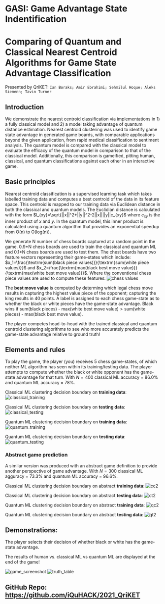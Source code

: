 
# GASI: Game Advantage State Indentification
# Comparing of Quantum and Classical Nearest Centroid Algorithms for Game State Advantage Classification

Presented by QriKET: `Ian Boraks; Amir Ebrahimi; Sehmilul Hoque; Aleks Siemenn; Tavin Turner`

## Introduction

We demonstrate the nearest centroid classification via implementations in 1) a fully classical model and 2) a model taking advantage of quantum distance estimation. Nearest centroid clustering was used to identify game state advantage in generated game boards, with comparable applications beyond the given application, from rapid medical classification to sentiment analysis. The quantum model is compared with the classical model to evaluate the efficacy of the quantum model in comparison to that of the classical model. Additionally, this comparison is gameified, pitting human, classical, and quantum classifications against each other in an interactive game.

## Basic principles

Nearest centroid classification is a supervised learning task which takes labelled training data and computes a best centroid of the data in its feature space. This centroid is mapped to our training data via Euclidean distance in both the classical and quantum models. The Euclidian distance is calculated with the form $l_{xy}=\sqrt{||x||^2+||y||^2-2||x||||y||c_{xy}$ where $c_{xy}$ is the inner product of $x$ and $y$. In the quantum model, this inner product is calculated using a quantum algorithm that provides an exponential speedup from O(n) to O(log(n)).

We generate N number of chess boards captured at a random point in the game. 0.9\*N chess boards are used to train the classical and quantum ML and 0.1\*N chess boards are used to test them. The chest boards have two feature vectors representing their game-states which include: $x_1=\frac{\textrm{sum(black piece values)}}{\textrm{sum(white piece values)}}$ and $x_2=\frac{\textrm{max(black best move value)}}{\textrm{max(white best move value)}}$.  Where the conventional chess piece values are used to compute these features: ![chess values](https://puu.sh/HcaCA/04c3958598.png)

The **best move value** is computed by determing which legal chess move results in capturing the highest value piece of the opponent; capturing the king results in 40 points.  A label is assigned to each chess game-state as to whether the black or white pieces have the game-state advantage. Black wins if $\textrm{sum(black pieces) - max(white best move value)} > \textrm{sum(white pieces) - max(black best move value)}$.

The player competes head-to-head with the trained classical and quantum centroid clustering algorithms to see who more accurately predicts the game-state advantage relative to ground truth!

## Elements and rules

To play the game, the player (you) receives 5 chess game-states, of which neither ML algorithm has seen within its training/testing data. The player attempts to compute whether the black or white opponent has the game-state advantage for that turn. With $N=400$ classical ML accuracy = 86.0% and quantum ML accuracy = 78%.

Classical ML clustering decision boundary on **training data**:
![classical_training](https://i.imgur.com/x1noXUU.png)

Classical ML clustering decision boundary on **testing data**:
![classical_testing](https://i.imgur.com/K8SmPpo.png)

Quantum ML clustering decision boundary on **training data**:
![quantum_training](https://i.imgur.com/MergQ2s.png)

Quantum ML clustering decision boundary on **testing data**:
![quantum_testing](https://i.imgur.com/UWOiRdN.png)

### Abstract game prediction
A similar version was produced with an abstract game definition to provide another perspective of game advantage. With $N=300$ classical ML agguracy = 73.3% and quantum ML accuracy = 96.6%.

Classical ML clustering decision boundary on abstract **training data**:
![cc2](https://i.imgur.com/ktGN647.png)

Classical ML clustering decision boundary on abstract **testing data**:
![ct2](https://i.imgur.com/Sbe5A2r.png)

Quantum ML clustering decision boundary on abstract **training data**:
![qc2](https://i.imgur.com/o6nUMwl.png)

Quantum ML clustering decision boundary on abstract **testing data**:
![qt2](https://i.imgur.com/XxMwQjO.png)

## Demonstrations:

The player selects their decision of whether black or white has the game-state advantage.

The results of human vs. classical ML vs quantum ML are displayed at the end of the game!

![game_screenshot](https://i.imgur.com/kx6d4ZM.png)
![truth_table](https://i.imgur.com/pVBpgaJ.png)


## GitHub Repo: https://github.com/iQuHACK/2021_QriKET
